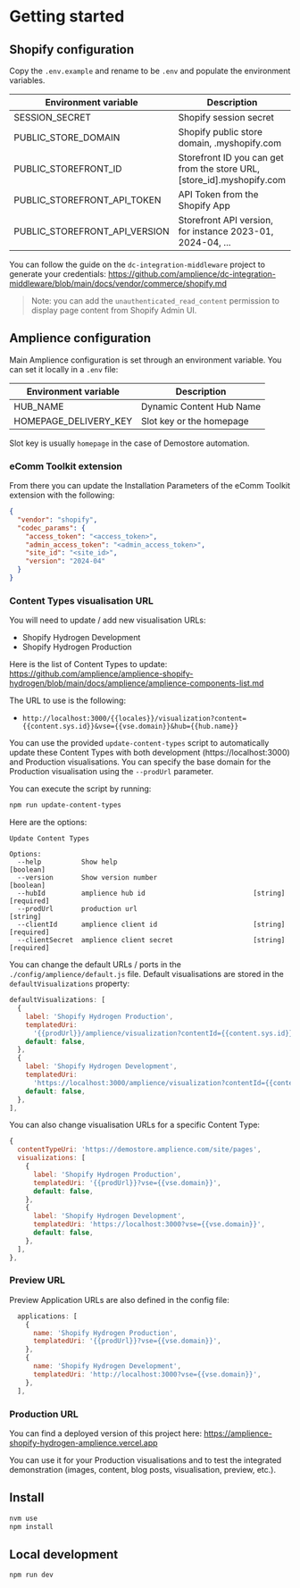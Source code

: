 # Getting started

## Shopify configuration

Copy the `.env.example` and rename to be `.env` and populate the environment variables.

| Environment variable          | Description                                                            |
| ----------------------------- | ---------------------------------------------------------------------- |
| SESSION_SECRET                | Shopify session secret                                                 |
| PUBLIC_STORE_DOMAIN           | Shopify public store domain, <store id>.myshopify.com                  |
| PUBLIC_STOREFRONT_ID          | Storefront ID you can get from the store URL, [store_id].myshopify.com |
| PUBLIC_STOREFRONT_API_TOKEN   | API Token from the Shopify App                                         |
| PUBLIC_STOREFRONT_API_VERSION | Storefront API version, for instance 2023-01, 2024-04, ...             |

You can follow the guide on the `dc-integration-middleware` project to generate your credentials: https://github.com/amplience/dc-integration-middleware/blob/main/docs/vendor/commerce/shopify.md

> Note: you can add the `unauthenticated_read_content` permission to display page content from Shopify Admin UI.

## Amplience configuration

Main Amplience configuration is set through an environment variable. You can set it locally in a `.env` file:

| Environment variable  | Description              |
| --------------------- | ------------------------ |
| HUB_NAME              | Dynamic Content Hub Name |
| HOMEPAGE_DELIVERY_KEY | Slot key or the homepage |

Slot key is usually `homepage` in the case of Demostore automation.

### eComm Toolkit extension

From there you can update the Installation Parameters of the eComm Toolkit extension with the following:

```json
{
  "vendor": "shopify",
  "codec_params": {
    "access_token": "<access_token>",
    "admin_access_token": "<admin_access_token>",
    "site_id": "<site_id>",
    "version": "2024-04"
  }
}
```

### Content Types visualisation URL

You will need to update / add new visualisation URLs:

- Shopify Hydrogen Development
- Shopify Hydrogen Production

Here is the list of Content Types to update: https://github.com/amplience/amplience-shopify-hydrogen/blob/main/docs/amplience/amplience-components-list.md

The URL to use is the following:

- `http://localhost:3000/{{locales}}/visualization?content={{content.sys.id}}&vse={{vse.domain}}&hub={{hub.name}}`

You can use the provided `update-content-types` script to automatically update these Content Types with both development (https://localhost:3000) and Production visualisations. You can specify the base domain for the Production visualisation using the `--prodUrl` parameter.

You can execute the script by running:

```bash
npm run update-content-types
```

Here are the options:

```
Update Content Types

Options:
  --help          Show help                                            [boolean]
  --version       Show version number                                  [boolean]
  --hubId         amplience hub id                           [string] [required]
  --prodUrl       production url                                        [string]
  --clientId      amplience client id                        [string] [required]
  --clientSecret  amplience client secret                    [string] [required]
```

You can change the default URLs / ports in the `./config/amplience/default.js` file.
Default visualisations are stored in the `defaultVisualizations` property:

```js
defaultVisualizations: [
  {
    label: 'Shopify Hydrogen Production',
    templatedUri:
      '{{prodUrl}}/amplience/visualization?contentId={{content.sys.id}}&stagingEnvironment={{vse.domain}}&locale={{locales}}',
    default: false,
  },
  {
    label: 'Shopify Hydrogen Development',
    templatedUri:
      'https://localhost:3000/amplience/visualization?contentId={{content.sys.id}}&stagingEnvironment={{vse.domain}}&locale={{locales}}',
    default: false,
  },
],
```

You can also change visualisation URLs for a specific Content Type:

```js
{
  contentTypeUri: 'https://demostore.amplience.com/site/pages',
  visualizations: [
    {
      label: 'Shopify Hydrogen Production',
      templatedUri: '{{prodUrl}}?vse={{vse.domain}}',
      default: false,
    },
    {
      label: 'Shopify Hydrogen Development',
      templatedUri: 'https://localhost:3000?vse={{vse.domain}}',
      default: false,
    },
  ],
},
```

### Preview URL

Preview Application URLs are also defined in the config file:

```js
  applications: [
    {
      name: 'Shopify Hydrogen Production',
      templatedUri: '{{prodUrl}}?vse={{vse.domain}}',
    },
    {
      name: 'Shopify Hydrogen Development',
      templatedUri: 'http://localhost:3000?vse={{vse.domain}}',
    },
  ],
```

### Production URL

You can find a deployed version of this project here: https://amplience-shopify-hydrogen-amplience.vercel.app

You can use it for your Production visualisations and to test the integrated demonstration (images, content, blog posts, visualisation, preview, etc.).

## Install

```bash
nvm use
npm install
```

## Local development

```bash
npm run dev
```
